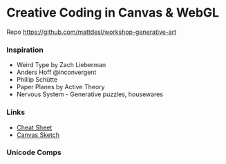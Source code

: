 # Creative Coding in Canvas & WebGL
Repo https://github.com/mattdesl/workshop-generative-art

### Inspiration
- Weird Type by Zach Lieberman
- Anders Hoff @inconvergent
- Phillip Schütte
- Paper Planes by Active Theory
- Nervous System - Generative puzzles, housewares

### Links
- [Cheat Sheet](https://github.com/mattdesl/workshop-generative-art/blob/master/docs/cheat-sheet.md)
- [Canvas Sketch](https://github.com/mattdesl/canvas-sketch/)

### Unicode Comps
